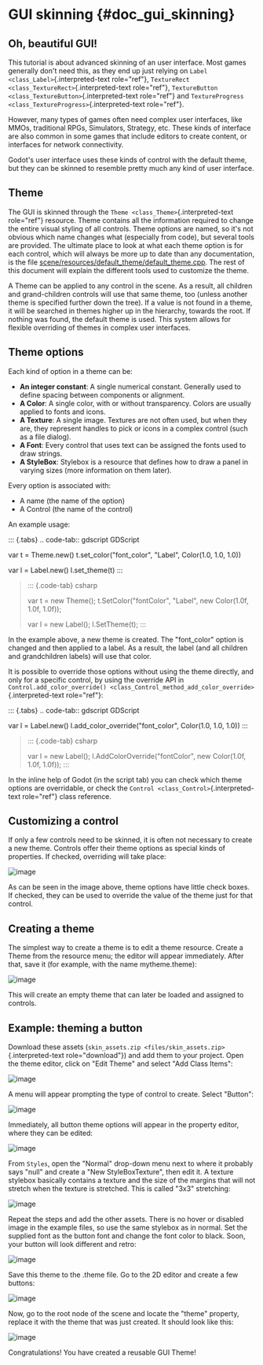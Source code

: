 GUI skinning {#doc_gui_skinning}
============

Oh, beautiful GUI!
------------------

This tutorial is about advanced skinning of an user interface. Most
games generally don\'t need this, as they end up just relying on
`Label <class_Label>`{.interpreted-text role="ref"},
`TextureRect <class_TextureRect>`{.interpreted-text role="ref"},
`TextureButton <class_TextureButton>`{.interpreted-text role="ref"} and
`TextureProgress <class_TextureProgress>`{.interpreted-text role="ref"}.

However, many types of games often need complex user interfaces, like
MMOs, traditional RPGs, Simulators, Strategy, etc. These kinds of
interface are also common in some games that include editors to create
content, or interfaces for network connectivity.

Godot\'s user interface uses these kinds of control with the default
theme, but they can be skinned to resemble pretty much any kind of user
interface.

Theme
-----

The GUI is skinned through the `Theme <class_Theme>`{.interpreted-text
role="ref"} resource. Theme contains all the information required to
change the entire visual styling of all controls. Theme options are
named, so it\'s not obvious which name changes what (especially from
code), but several tools are provided. The ultimate place to look at
what each theme option is for each control, which will always be more up
to date than any documentation, is the file
[scene/resources/default\_theme/default\_theme.cpp](https://github.com/godotengine/godot/blob/master/scene/resources/default_theme/default_theme.cpp).
The rest of this document will explain the different tools used to
customize the theme.

A Theme can be applied to any control in the scene. As a result, all
children and grand-children controls will use that same theme, too
(unless another theme is specified further down the tree). If a value is
not found in a theme, it will be searched in themes higher up in the
hierarchy, towards the root. If nothing was found, the default theme is
used. This system allows for flexible overriding of themes in complex
user interfaces.

Theme options
-------------

Each kind of option in a theme can be:

-   **An integer constant**: A single numerical constant. Generally used
    to define spacing between components or alignment.
-   **A Color**: A single color, with or without transparency. Colors
    are usually applied to fonts and icons.
-   **A Texture**: A single image. Textures are not often used, but when
    they are, they represent handles to pick or icons in a complex
    control (such as a file dialog).
-   **A Font**: Every control that uses text can be assigned the fonts
    used to draw strings.
-   **A StyleBox**: Stylebox is a resource that defines how to draw a
    panel in varying sizes (more information on them later).

Every option is associated with:

-   A name (the name of the option)
-   A Control (the name of the control)

An example usage:

::: {.tabs}
.. code-tab:: gdscript GDScript

var t = Theme.new() t.set\_color(\"font\_color\", \"Label\", Color(1.0,
1.0, 1.0))

var l = Label.new() l.set\_theme(t)
:::

> ::: {.code-tab}
> csharp
>
> var t = new Theme(); t.SetColor(\"fontColor\", \"Label\", new
> Color(1.0f, 1.0f, 1.0f));
>
> var l = new Label(); l.SetTheme(t);
> :::

In the example above, a new theme is created. The \"font\_color\" option
is changed and then applied to a label. As a result, the label (and all
children and grandchildren labels) will use that color.

It is possible to override those options without using the theme
directly, and only for a specific control, by using the override API in
`Control.add_color_override() <class_Control_method_add_color_override>`{.interpreted-text
role="ref"}:

::: {.tabs}
.. code-tab:: gdscript GDScript

var l = Label.new() l.add\_color\_override(\"font\_color\", Color(1.0,
1.0, 1.0))
:::

> ::: {.code-tab}
> csharp
>
> var l = new Label(); l.AddColorOverride(\"fontColor\", new Color(1.0f,
> 1.0f, 1.0f));
> :::

In the inline help of Godot (in the script tab) you can check which
theme options are overridable, or check the
`Control <class_Control>`{.interpreted-text role="ref"} class reference.

Customizing a control
---------------------

If only a few controls need to be skinned, it is often not necessary to
create a new theme. Controls offer their theme options as special kinds
of properties. If checked, overriding will take place:

![image](img/themecheck.png)

As can be seen in the image above, theme options have little check
boxes. If checked, they can be used to override the value of the theme
just for that control.

Creating a theme
----------------

The simplest way to create a theme is to edit a theme resource. Create a
Theme from the resource menu; the editor will appear immediately. After
that, save it (for example, with the name mytheme.theme):

![image](img/sb2.png)

This will create an empty theme that can later be loaded and assigned to
controls.

Example: theming a button
-------------------------

Download these assets
(`skin_assets.zip <files/skin_assets.zip>`{.interpreted-text
role="download"}) and add them to your project. Open the theme editor,
click on \"Edit Theme\" and select \"Add Class Items\":

![image](img/themeci.png)

A menu will appear prompting the type of control to create. Select
\"Button\":

![image](img/themeci2.png)

Immediately, all button theme options will appear in the property
editor, where they can be edited:

![image](img/themeci3.png)

From `Styles`, open the \"Normal\" drop-down menu next to where it
probably says \"null\" and create a \"New StyleBoxTexture\", then edit
it. A texture stylebox basically contains a texture and the size of the
margins that will not stretch when the texture is stretched. This is
called \"3x3\" stretching:

![image](img/sb1.png)

Repeat the steps and add the other assets. There is no hover or disabled
image in the example files, so use the same stylebox as in normal. Set
the supplied font as the button font and change the font color to black.
Soon, your button will look different and retro:

![image](img/sb2.png)

Save this theme to the .theme file. Go to the 2D editor and create a few
buttons:

![image](img/skinbuttons1.png)

Now, go to the root node of the scene and locate the \"theme\" property,
replace it with the theme that was just created. It should look like
this:

![image](img/skinbuttons2.png)

Congratulations! You have created a reusable GUI Theme!
